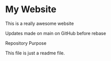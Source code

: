# My Website

This is a really awesome website

Updates made on main on GitHub before rebase

Repository Purpose

This file is just a readme file.
